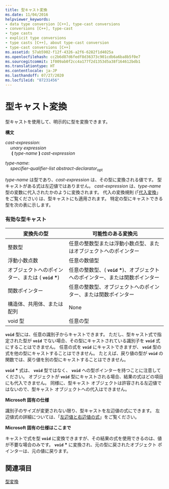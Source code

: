 ```yaml
---
title: 型キャスト変換
ms.date: 11/04/2016
helpviewer_keywords:
- data type conversion [C++], type-cast conversions
- conversions [C++], type-cast
- type casts
- explicit type conversions
- type casts [C++], about type-cast conversion
- type-cast conversions [C++]
ms.assetid: 57ab5902-f12f-4326-a2f6-6282f1d4025a
ms.openlocfilehash: cc2b6d87d6fedf8d36373c901cdb6a6ba8b5f0e7
ms.sourcegitcommit: 1f009ab0f2cc4a177f2d1353d5a38f164612bdb1
ms.translationtype: HT
ms.contentlocale: ja-JP
ms.lasthandoff: 07/27/2020
ms.locfileid: "87231456"
---
```

# <a name="type-cast-conversions"></a>型キャスト変換

型キャストを使用して、明示的に型を変換できます。

**構文**

*cast-expression*:<br/>
&nbsp;&nbsp;&nbsp;&nbsp;*unary expression*<br/>
&nbsp;&nbsp;&nbsp;&nbsp; **(**  *type-name*  **)**  *cast-expression*

*type-name*:<br/>
&nbsp;&nbsp;&nbsp;&nbsp;*specifier-qualifier-list* *abstract-declarator*<sub>opt</sub>

*type-name* は型であり、*cast-expression* は、その型に変換される値です。 型キャストがある式は左辺値ではありません。 *cast-expression* は、*type-name* 型の変数に代入されたかのように変換されます。 代入の変換規則 (「[代入変換](../c-language/assignment-conversions.md)」をご覧ください) は、型キャストにも適用されます。 特定の型にキャストできる型を次の表に示します。

### <a name="legal-type-casts"></a>有効な型キャスト

|変換先の型|可能性のある変換元|
|-----------------------|-----------------------|
|整数型|任意の整数型または浮動小数点型、またはオブジェクトへのポインター|
|浮動小数点数|任意の数値型|
|オブジェクトへのポインター、または ( **`void`** <strong>\*</strong>)|任意の整数型、( **`void`** <strong>\*</strong>)、オブジェクトへのポインター、または関数ポインター|
|関数ポインター|任意の整数型、オブジェクトへのポインター、または関数ポインター|
|構造体、共用体、または配列|None|
|void 型|任意の型|

**`void`** 型には、任意の識別子からキャストできます。 ただし、型キャスト式で指定された型が **`void`** でない場合、その型にキャストされている識別子を **`void`** 式にすることはできません。 任意の式を **`void`** にキャストできますが、 **`void`** 型の式を他の型にキャストすることはできません。 たとえば、戻り値の型が **`void`** の関数では、戻り値を別の型にキャストすることはできません。

**`void`** <strong>\*</strong> 式は、 **`void`** 型ではなく、 **`void`** への型ポインターを持つことに注意してください。 オブジェクトが **`void`** 型にキャストされる場合、結果の式はどの項目にも代入できません。 同様に、型キャスト オブジェクトは許容される左辺値ではないので、型キャスト オブジェクトへの代入はできません。

**Microsoft 固有の仕様**

識別子のサイズが変更されない限り、型キャストを左辺値の式にできます。 左辺値式の詳細については、「[左辺値と右辺値の式](../c-language/l-value-and-r-value-expressions.md)」をご覧ください。

**Microsoft 固有の仕様はここまで**

キャストで式を型 **`void`** に変換できますが、その結果の式を使用できるのは、値が不要な場合のみです。 **`void`** <strong>\*</strong> に変換され、元の型に戻されたオブジェクト ポインターは、元の値に戻ります。

## <a name="see-also"></a>関連項目

[型変換](../c-language/type-conversions-c.md)
